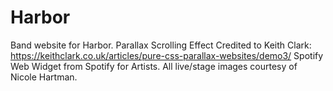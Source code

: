 # Harbor
Band website for Harbor.
Parallax Scrolling Effect Credited to Keith Clark: https://keithclark.co.uk/articles/pure-css-parallax-websites/demo3/
Spotify Web Widget from Spotify for Artists.
All live/stage images courtesy of Nicole Hartman.
